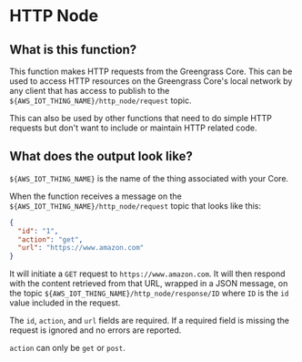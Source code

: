 # HTTP Node

## What is this function?

This function makes HTTP requests from the Greengrass Core.  This can be used to access HTTP
resources on the Greengrass Core's local network by any client that has access to publish to
the `${AWS_IOT_THING_NAME}/http_node/request` topic.

This can also be used by other functions that need to do simple HTTP requests but don't want to
include or maintain HTTP related code.

## What does the output look like?

`${AWS_IOT_THING_NAME}` is the name of the thing associated with your Core.

When the function receives a message on the `${AWS_IOT_THING_NAME}/http_node/request` topic that looks like this:

```json
{
  "id": "1",
  "action": "get",
  "url": "https://www.amazon.com"
}
```

It will initiate a `GET` request to `https://www.amazon.com`.  It will then respond with the content
retrieved from that URL, wrapped in a JSON message, on the topic `${AWS_IOT_THING_NAME}/http_node/response/ID` where `ID`
is the `id` value included in the request.

The `id`, `action`, and `url` fields are required.  If a required field is missing the request is
ignored and no errors are reported.

`action` can only be `get` or `post`.
